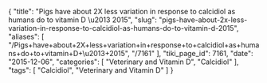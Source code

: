 {
    "title": "Pigs have about 2X less variation in response to calcidiol as humans do to vitamin D \u2013 2015",
    "slug": "pigs-have-about-2x-less-variation-in-response-to-calcidiol-as-humans-do-to-vitamin-d-2015",
    "aliases": [
        "/Pigs+have+about+2X+less+variation+in+response+to+calcidiol+as+humans+do+to+vitamin+D+\u2013+2015",
        "/7161"
    ],
    "tiki_page_id": 7161,
    "date": "2015-12-06",
    "categories": [
        "Veterinary and Vitamin D",
        "Calcidiol"
    ],
    "tags": [
        "Calcidiol",
        "Veterinary and Vitamin D"
    ]
}
